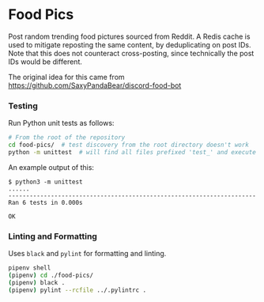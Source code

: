 Food Pics
=========

Post random trending food pictures sourced from Reddit.
A Redis cache is used to mitigate reposting the same content,
by deduplicating on post IDs. Note that this does not counteract
cross-posting, since technically the post IDs would be different.

The original idea for this came from 
https://github.com/SaxyPandaBear/discord-food-bot

### Testing
Run Python unit tests as follows:
```bash
# From the root of the repository
cd food-pics/  # test discovery from the root directory doesn't work
python -m unittest  # will find all files prefixed 'test_' and execute them
```
An example output of this:
```
$ python3 -m unittest
......
----------------------------------------------------------------------
Ran 6 tests in 0.000s

OK
```

### Linting and Formatting
Uses `black` and `pylint` for formatting and linting.
```bash
pipenv shell
(pipenv) cd ./food-pics/
(pipenv) black .
(pipenv) pylint --rcfile ../.pylintrc .
```
